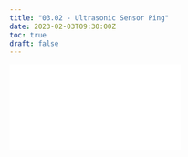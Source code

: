 ```yaml
---
title: "03.02 - Ultrasonic Sensor Ping"
date: 2023-02-03T09:30:00Z
toc: true
draft: false
---
```


![Link to included file content](../../../../arduino/ultrasonic-sensor.md)
